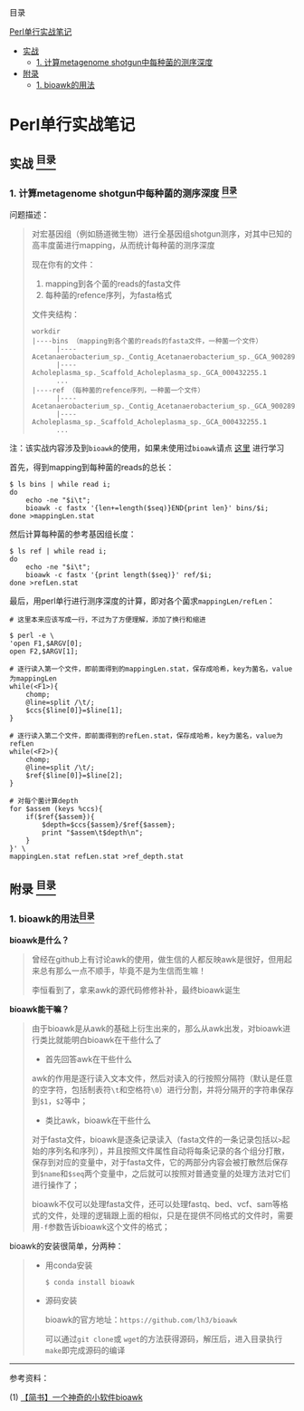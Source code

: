 <a name="content">目录</a>

[Perl单行实战笔记](#title)
- [实战](#inaction)
	- [1. 计算metagenome shotgun中每种菌的测序深度](#depth-for-meta-bins)
- [附录](#appendix)
	- [1. bioawk的用法](#bioawk)


<h1 name="title">Perl单行实战笔记</h1>

<a name="depth-for-meta-bins"><h2>实战 [<sup>目录</sup>](#content)</h2></a>

<a name="depth-for-meta-bins"><h3>1. 计算metagenome shotgun中每种菌的测序深度 [<sup>目录</sup>](#content)</h3></a>

问题描述：

> 对宏基因组（例如肠道微生物）进行全基因组shotgun测序，对其中已知的高丰度菌进行mapping，从而统计每种菌的测序深度
> 
> 现在你有的文件：
> 1. mapping到各个菌的reads的fasta文件
> 2. 每种菌的refence序列，为fasta格式
> 
> 文件夹结构：
> 
> ```
> workdir
> |----bins （mapping到各个菌的reads的fasta文件，一种菌一个文件）
> 		|----Acetanaerobacterium_sp._Contig_Acetanaerobacterium_sp._GCA_900289145.1
> 		|----Acholeplasma_sp._Scaffold_Acholeplasma_sp._GCA_000432255.1
> 		...
> |----ref （每种菌的refence序列，一种菌一个文件）
> 		|----Acetanaerobacterium_sp._Contig_Acetanaerobacterium_sp._GCA_900289145.1
> 		|----Acholeplasma_sp._Scaffold_Acholeplasma_sp._GCA_000432255.1
> 		...
> ```

注：该实战内容涉及到`bioawk`的使用，如果未使用过`bioawk`请点 [这里](#bioawk) 进行学习

首先，得到mapping到每种菌的reads的总长：

```
$ ls bins | while read i;
do
	echo -ne "$i\t";
	bioawk -c fastx '{len+=length($seq)}END{print len}' bins/$i;
done >mappingLen.stat
```

然后计算每种菌的参考基因组长度：

```
$ ls ref | while read i;
do
	echo -ne "$i\t";
	bioawk -c fastx '{print length($seq)}' ref/$i;
done >refLen.stat
```

最后，用perl单行进行测序深度的计算，即对各个菌求`mappingLen/refLen`：

```
# 这里本来应该写成一行，不过为了方便理解，添加了换行和缩进

$ perl -e \
'open F1,$ARGV[0];
open F2,$ARGV[1];

# 逐行读入第一个文件，即前面得到的mappingLen.stat，保存成哈希，key为菌名，value为mappingLen
while(<F1>){
	chomp;
	@line=split /\t/;
	$ccs{$line[0]}=$line[1];
}

# 逐行读入第二个文件，即前面得到的refLen.stat，保存成哈希，key为菌名，value为refLen
while(<F2>){
	chomp;
	@line=split /\t/;
	$ref{$line[0]}=$line[2];
}

# 对每个菌计算depth
for $assem (keys %ccs){
	if($ref{$assem}){
		$depth=$ccs{$assem}/$ref{$assem};
		print "$assem\t$depth\n";
	}
}' \
mappingLen.stat refLen.stat >ref_depth.stat
```

<a name="appendix"><h2>附录 [<sup>目录</sup>](#content)</h2></a>

<a name="bioawk"><h3>1. bioawk的用法[<sup>目录</sup>](#content)</h3></a>

**bioawk是什么？**

> 曾经在github上有讨论awk的使用，做生信的人都反映awk是很好，但用起来总有那么一点不顺手，毕竟不是为生信而生嘛！
> 
> 李恒看到了，拿来awk的源代码修修补补，最终bioawk诞生

**bioawk能干嘛？**

> 由于bioawk是从awk的基础上衍生出来的，那么从awk出发，对bioawk进行类比就能明白bioawk在干些什么了
> 
> - 首先回答awk在干些什么
> 
> awk的作用是逐行读入文本文件，然后对读入的行按照分隔符（默认是任意的空字符，包括制表符`\t`和空格符`\0`）进行分割，并将分隔开的字符串保存到`$1`，`$2`等中；
> 
> - 类比awk，bioawk在干些什么
> 
> 对于fasta文件，bioawk是逐条记录读入（fasta文件的一条记录包括以`>`起始的序列名和序列），并且按照文件属性自动将每条记录的各个组分打散，保存到对应的变量中，对于fasta文件，它的两部分内容会被打散然后保存到`$name`和`$seq`两个变量中，之后就可以按照对普通变量的处理方法对它们进行操作了；
> 
> bioawk不仅可以处理fasta文件，还可以处理fastq、bed、vcf、sam等格式的文件，处理的逻辑跟上面的相似，只是在提供不同格式的文件时，需要用`-f`参数告诉bioawk这个文件的格式；

bioawk的安装很简单，分两种：

> - 用conda安装
> 
>	```
>	$ conda install bioawk
>	```
> 
> - 源码安装
> 
> 	bioawk的官方地址：`https://github.com/lh3/bioawk`
> 	
> 	可以通过`git clone`或	`wget`的方法获得源码，解压后，进入目录执行`make`即完成源码的编译













---

参考资料：

(1) [【简书】一个神奇的小软件bioawk](https://www.jianshu.com/p/27605abc1cfb)
